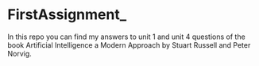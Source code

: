 # FirstAssignment_
In this repo you can find my answers to unit 1 and unit 4 questions of the book Artificial Intelligence a Modern Approach by Stuart Russell and Peter Norvig.
